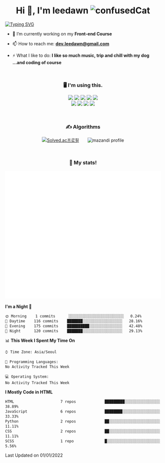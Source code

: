 <h1 align="center">Hi 👋, I'm leedawn <img src="https://emoji.gg/assets/emoji/5041-confusedcat.png" width="64px" height="64px" alt="confusedCat"></h1>

[![Typing SVG](https://readme-typing-svg.herokuapp.com?color=%23FCC419&center=true&vCenter=true&width=854&height=72&lines=Welcome+to+my+Github+Profile!;I'm+a+Front+end+developer;I'm+Growing+programmer)](https://git.io/typing-svg)

- 🌱  I’m currently working on my **Front-end Course**

- 📫 How to reach me: **dev.leedawn@gmail.com**

- ⚡ What I like to do: **I like so much music, trip and chill with my dog ...and coding of course**  
<br />

<h3 align="center">🖥 I'm using this.</h3>
<p align="center">
 <img src="https://img.shields.io/badge/HTML5-E34F26?style=for-the-badge&logo=html5&logoColor=white" />
 <img src="https://img.shields.io/badge/CSS3-1572B6?style=for-the-badge&logo=css3&logoColor=white" />
 <img src="https://img.shields.io/badge/Sass-ff6b81?style=for-the-badge&logo=sass&logoColor=white" />
 <img src="https://img.shields.io/badge/JavaScript-323330?style=for-the-badge&logo=javascript&logoColor=F7DF1E" />
 <img src="https://img.shields.io/badge/React-dfe4ea?style=for-the-badge&logo=react&logoColor=61DAFB" />
  <br />
 <img src="https://img.shields.io/badge/Vue-4FC08D?style=for-the-badge&logo=Vue.js&logoColor=27ae60" />
 <img src="https://img.shields.io/badge/Webpack-8DD6F9?style=for-the-badge&logo=webpack&logoColor=white" />
 <img src="https://img.shields.io/badge/Babel-F9DC3E?style=for-the-badge&logo=Babel&logoColor=white" />
 <img src="https://img.shields.io/badge/ESlint-30336b?style=for-the-badge&logo=ESlint&logoColor=white" />
</p>

<br />

<h3 align="center">✍️ Algorithms</h3>
<div align="center">
 
[![Solved.ac프로필](http://mazassumnida.wtf/api/v2/generate_badge?boj=leedawn)](https://solved.ac/leedawn) &nbsp;&nbsp;&nbsp;&nbsp;&nbsp; ![mazandi profile](http://mazandi.herokuapp.com/api?handle=leedawn&theme=cold)

</div>
<br />
<h3 align="center">🚀 My stats!</h3>
<p align="center">
  <img src="https://github.com/leedawnn/leedawnn/blob/main/github-metrics.svg" alt="commit Calendar">
</p>

<!--START_SECTION:waka-->
**I'm a Night 🦉** 

```text
🌞 Morning    1 commits      ░░░░░░░░░░░░░░░░░░░░░░░░░   0.24% 
🌆 Daytime    116 commits    ███████░░░░░░░░░░░░░░░░░░   28.16% 
🌃 Evening    175 commits    ██████████░░░░░░░░░░░░░░░   42.48% 
🌙 Night      120 commits    ███████░░░░░░░░░░░░░░░░░░   29.13%

```


📊 **This Week I Spent My Time On** 

```text
⌚︎ Time Zone: Asia/Seoul

💬 Programming Languages: 
No Activity Tracked This Week

💻 Operating System: 
No Activity Tracked This Week

```

**I Mostly Code in HTML** 

```text
HTML                     7 repos             █████████░░░░░░░░░░░░░░░░   38.89% 
JavaScript               6 repos             ████████░░░░░░░░░░░░░░░░░   33.33% 
Python                   2 repos             ██░░░░░░░░░░░░░░░░░░░░░░░   11.11% 
CSS                      2 repos             ██░░░░░░░░░░░░░░░░░░░░░░░   11.11% 
SCSS                     1 repo              █░░░░░░░░░░░░░░░░░░░░░░░░   5.56%

```



 Last Updated on 01/01/2022
<!--END_SECTION:waka-->
